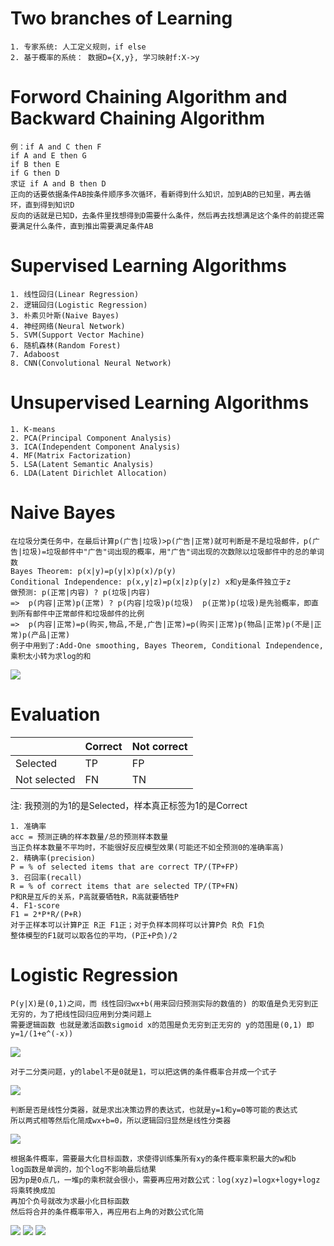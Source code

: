 # Two branches of Learning
```
1. 专家系统: 人工定义规则，if else
2. 基于概率的系统： 数据D={X,y}, 学习映射f:X->y
```
# Forword Chaining Algorithm and Backward Chaining Algorithm
```
例：if A and C then F
if A and E then G
if B then E
if G then D
求证 if A and B then D
正向的话要依据条件AB按条件顺序多次循环，看新得到什么知识，加到AB的已知里，再去循环，直到得到知识D
反向的话就是已知D，去条件里找想得到D需要什么条件，然后再去找想满足这个条件的前提还需要满足什么条件，直到推出需要满足条件AB
```

# Supervised Learning Algorithms
```
1. 线性回归(Linear Regression)
2. 逻辑回归(Logistic Regression)
3. 朴素贝叶斯(Naive Bayes)
4. 神经网络(Neural Network)
5. SVM(Support Vector Machine)
6. 随机森林(Random Forest)
7. Adaboost
8. CNN(Convolutional Neural Network)
```

# Unsupervised Learning Algorithms
```
1. K-means
2. PCA(Principal Component Analysis)
3. ICA(Independent Component Analysis)
4. MF(Matrix Factorization)
5. LSA(Latent Semantic Analysis)
6. LDA(Latent Dirichlet Allocation)
```

# Naive Bayes
```
在垃圾分类任务中，在最后计算p(广告|垃圾)>p(广告|正常)就可判断是不是垃圾邮件，p(广告|垃圾)=垃圾邮件中"广告"词出现的概率，用"广告"词出现的次数除以垃圾邮件中的总的单词数
Bayes Theorem: p(x|y)=p(y|x)p(x)/p(y)
Conditional Independence: p(x,y|z)=p(x|z)p(y|z) x和y是条件独立于z
做预测: p(正常|内容) ? p(垃圾|内容)
=>  p(内容|正常)p(正常) ? p(内容|垃圾)p(垃圾)  p(正常)p(垃圾)是先验概率，即直到所有邮件中正常邮件和垃圾邮件的比例
=>  p(内容|正常)=p(购买,物品,不是,广告|正常)=p(购买|正常)p(物品|正常)p(不是|正常)p(产品|正常)
例子中用到了:Add-One smoothing, Bayes Theorem, Conditional Independence, 乘积太小转为求log的和
```
![](https://github.com/f1rstb100d/greedy/blob/master/jpg/Naive%20Bayes.jpg)

# Evaluation
|     | Correct  | Not correct  |
|  ----  | ----  | ----  |
| Selected  | TP | FP  |
| Not selected  | FN | TN  |
注: 我预测的为1的是Selected，样本真正标签为1的是Correct
```
1. 准确率
acc = 预测正确的样本数量/总的预测样本数量
当正负样本数量不平均时，不能很好反应模型效果(可能还不如全预测0的准确率高)
2. 精确率(precision)
P = % of selected items that are correct TP/(TP+FP)
3. 召回率(recall)
R = % of correct items that are selected TP/(TP+FN)
P和R是互斥的关系，P高就要牺牲R，R高就要牺牲P
4. F1-score
F1 = 2*P*R/(P+R)
对于正样本可以计算P正 R正 F1正；对于负样本同样可以计算P负 R负 F1负
整体模型的F1就可以取各位的平均，(P正+P负)/2
```

# Logistic Regression
```
P(y|X)是(0,1)之间，而 线性回归wx+b(用来回归预测实际的数值的) 的取值是负无穷到正无穷的，为了把线性回归应用到分类问题上
需要逻辑函数 也就是激活函数sigmoid x的范围是负无穷到正无穷的 y的范围是(0,1) 即y=1/(1+e^(-x))
```
![](https://github.com/f1rstb100d/greedy/blob/master/jpg/%E9%80%BB%E8%BE%91%E5%87%BD%E6%95%B0.jpg)
```
对于二分类问题，y的label不是0就是1，可以把这俩的条件概率合并成一个式子
```
![](https://github.com/f1rstb100d/greedy/blob/master/jpg/%E9%80%BB%E8%BE%91%E5%87%BD%E6%95%B0%E5%90%88%E5%B9%B6.jpg)
```
判断是否是线性分类器，就是求出决策边界的表达式，也就是y=1和y=0等可能的表达式
所以两式相等然后化简成wx+b=0，所以逻辑回归显然是线性分类器
```
![](https://github.com/f1rstb100d/greedy/blob/master/jpg/%E9%80%BB%E8%BE%91%E5%9B%9E%E5%BD%92%E6%98%AF%E7%BA%BF%E6%80%A7.jpg)
```
根据条件概率，需要最大化目标函数，求使得训练集所有xy的条件概率乘积最大的w和b
log函数是单调的，加个log不影响最后结果
因为p是0点几，一堆p的乘积就会很小，需要再应用对数公式：log(xyz)=logx+logy+logz 将乘转换成加
再加个负号就改为求最小化目标函数
然后将合并的条件概率带入，再应用右上角的对数公式化简
```
![](https://github.com/f1rstb100d/greedy/blob/master/jpg/%E9%80%BB%E8%BE%91%E5%9B%9E%E5%BD%92%E7%9B%AE%E6%A0%87%E5%87%BD%E6%95%B01.jpg)
![](https://github.com/f1rstb100d/greedy/blob/master/jpg/%E9%80%BB%E8%BE%91%E5%9B%9E%E5%BD%92%E7%9B%AE%E6%A0%87%E5%87%BD%E6%95%B02.jpg)
![](https://github.com/f1rstb100d/greedy/blob/master/jpg/%E9%80%BB%E8%BE%91%E5%9B%9E%E5%BD%92%E7%9B%AE%E6%A0%87%E5%87%BD%E6%95%B03.jpg)
